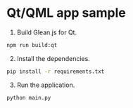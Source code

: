 # Qt/QML app sample

1. Build Glean.js for Qt.

```bash
npm run build:qt
```

2. Install the dependencies.

```bash
pip install -r requirements.txt
```

3. Run the application.

```bash
python main.py
```

